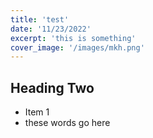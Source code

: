 ```yaml
---
title: 'test'
date: '11/23/2022'
excerpt: 'this is something'
cover_image: '/images/mkh.png'
---
```



## Heading Two


* Item 1
* these words go here
